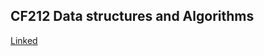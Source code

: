 ## CF212 Data structures and Algorithms

[Linked](http://ptgmedia.pearsoncmg.com/images/9780321992789/samplepages/9780321992789.pdf)
